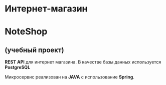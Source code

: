 # Интернет-магазин 
# NoteShop
## (учебный проект)
**REST API** для интернет магазина. В качестве базы данных используется **PostgreSQL**

Микросервис реализован на **JAVA**  с использование **Spring**.